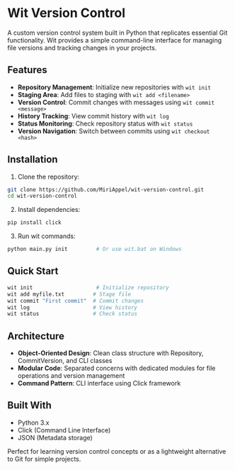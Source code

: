 # Wit Version Control

A custom version control system built in Python that replicates essential Git functionality. Wit provides a simple command-line interface for managing file versions and tracking changes in your projects.

## Features

- **Repository Management**: Initialize new repositories with `wit init`
- **Staging Area**: Add files to staging with `wit add <filename>`
- **Version Control**: Commit changes with messages using `wit commit <message>`
- **History Tracking**: View commit history with `wit log`
- **Status Monitoring**: Check repository status with `wit status`
- **Version Navigation**: Switch between commits using `wit checkout <hash>`

## Installation

1. Clone the repository:
```bash
git clone https://github.com/MiriAppel/wit-version-control.git
cd wit-version-control
```
2. Install dependencies:
```bash
pip install click
```
3. Run wit commands:
```bash
python main.py init         # Or use wit.bat on Windows
```

## Quick Start

```bash
wit init                    # Initialize repository
wit add myfile.txt         # Stage file
wit commit "First commit"  # Commit changes
wit log                    # View history
wit status                 # Check status
```

## Architecture

- **Object-Oriented Design**: Clean class structure with Repository, CommitVersion, and CLI classes
- **Modular Code**: Separated concerns with dedicated modules for file operations and version management
- **Command Pattern**: CLI interface using Click framework

## Built With

- Python 3.x
- Click (Command Line Interface)
- JSON (Metadata storage)

Perfect for learning version control concepts or as a lightweight alternative to Git for simple projects.
